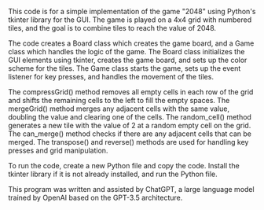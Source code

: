 This code is for a simple implementation of the game "2048" using Python's tkinter library for the GUI. The game is played on a 4x4 grid with numbered tiles, and the goal is to combine tiles to reach the value of 2048.

The code creates a Board class which creates the game board, and a Game class which handles the logic of the game. The Board class initializes the GUI elements using tkinter, creates the game board, and sets up the color scheme for the tiles. The Game class starts the game, sets up the event listener for key presses, and handles the movement of the tiles.

The compressGrid() method removes all empty cells in each row of the grid and shifts the remaining cells to the left to fill the empty spaces. The mergeGrid() method merges any adjacent cells with the same value, doubling the value and clearing one of the cells. The random_cell() method generates a new tile with the value of 2 at a random empty cell on the grid. The can_merge() method checks if there are any adjacent cells that can be merged. The transpose() and reverse() methods are used for handling key presses and grid manipulation.

To run the code, create a new Python file and copy the code. Install the tkinter library if it is not already installed, and run the Python file.

This program was written and assisted by ChatGPT, a large language model trained by OpenAI based on the GPT-3.5 architecture.
